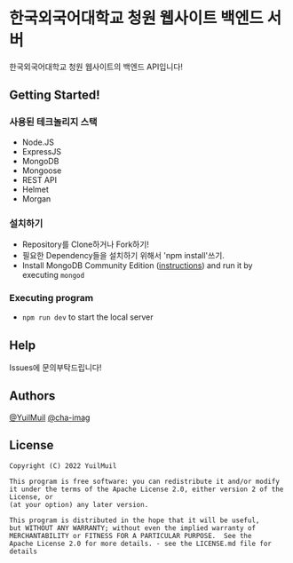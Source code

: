 # 한국외국어대학교 청원 웹사이트 백엔드 서버

한국외국어대학교 청원 웹사이트의 백엔드 API입니다!

## Getting Started!

### 사용된 테크놀리지 스택

* Node.JS
* ExpressJS
* MongoDB
* Mongoose
* REST API
* Helmet
* Morgan

### 설치하기

* Repository를 Clone하거나 Fork하기!
* 필요한 Dependency들을 설치하기 위해서 'npm install'쓰기.
* Install MongoDB Community Edition ([instructions](https://docs.mongodb.com/manual/installation/#tutorials)) and run it by executing `mongod`

### Executing program

* `npm run dev` to start the local server

## Help

Issues에 문의부탁드립니다!

## Authors

[@YuilMuil](https://github.com/YuilMuil)
[@cha-imag](https://github.com/cha-imag)

## License

    Copyright (C) 2022 YuilMuil

    This program is free software: you can redistribute it and/or modify
    it under the terms of the Apache License 2.0, either version 2 of the License, or
    (at your option) any later version.

    This program is distributed in the hope that it will be useful,
    but WITHOUT ANY WARRANTY; without even the implied warranty of
    MERCHANTABILITY or FITNESS FOR A PARTICULAR PURPOSE.  See the
    Apache License 2.0 for more details. - see the LICENSE.md file for details
